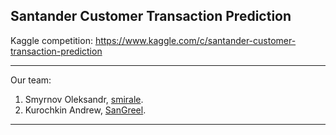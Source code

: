 ## Santander Customer Transaction Prediction
Kaggle competition: https://www.kaggle.com/c/santander-customer-transaction-prediction

----

Our team:

1. Smyrnov Oleksandr, [smirale](https://github.com/smirale).
2. Kurochkin Andrew, [SanGreel](https://github.com/SanGreel).

----
